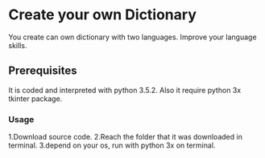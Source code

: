 # Create your own Dictionary

  You create can own dictionary with two languages.
  Improve your language skills.

## Prerequisites

It is coded and interpreted with python 3.5.2.
Also it require python 3x tkinter package.

### Usage

  1.Download source code.
  2.Reach the folder that it was downloaded in terminal.
  3.depend on your os, run with python 3x on terminal.

